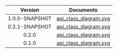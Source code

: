 | Version | Documents |
|:---:|---|
| 1.0.0-SNAPSHOT |[api_class_diagram.svg](1.0.0-SNAPSHOT/api_class_diagram.svg)<br/>|
| 0.2.1-SNAPSHOT |[api_class_diagram.svg](0.2.1-SNAPSHOT/api_class_diagram.svg)<br/>|
| 0.2.0 |[api_class_diagram.svg](0.2.0/api_class_diagram.svg)<br/>|
| 0.1.0 |[api_class_diagram.svg](0.1.0/api_class_diagram.svg)<br/>|
